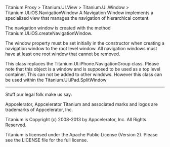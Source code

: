Titanium.Proxy > Titanium.UI.View > Titanium.UI.Window > Titanium.UI.iOS.NavigationWindow
A Navigation Window implements a specialized view that manages the navigation of hierarchical content.

The navigation window is created with the method Titanium.UI.iOS.createNavigationWindow.

The window property must be set initially in the constructor when creating a navigation window to the root level window. All navigation windows must have at least one root window that cannot be removed.

This class replaces the Titanium.UI.iPhone.NavigationGroup class. Please note that this object is a window and is supposed to be used as a top level container. This can not be added to other windows. However this class can be used within the Titanium.UI.iPad.SplitWindow


----------------------------------
Stuff our legal folk make us say:

Appcelerator, Appcelerator Titanium and associated marks and logos are 
trademarks of Appcelerator, Inc. 

Titanium is Copyright (c) 2008-2013 by Appcelerator, Inc. All Rights Reserved.

Titanium is licensed under the Apache Public License (Version 2). Please
see the LICENSE file for the full license.

